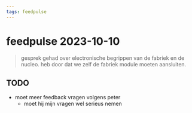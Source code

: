 ```yaml
---
tags: feedpulse
---
```


# feedpulse 2023-10-10

> gesprek gehad over electronische begrippen van de fabriek en de nucleo.
> heb door dat we zelf de fabriek module moeten aansluiten.

## TODO

- moet meer feedback vragen volgens peter
  - moet hij mijn vragen wel serieus nemen
